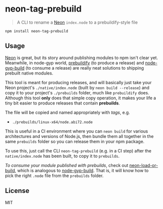 # neon-tag-prebuild

> A CLI to rename a [Neon](https://neon-bindings.com) `index.node` to a prebuildify-style file

```
npm install neon-tag-prebuild
```

## Usage

[Neon](https://neon-bindings.com) is great, but its story around publishing modules to npm isn't clear yet. Meanwhile, in node-gyp world, [prebuildify](https://github.com/prebuild/prebuildify) (to produce a release) and [node-gyp-build](https://github.com/prebuild/node-gyp-build) (to consume a release) are really neat solutions to shipping prebuilt native modules.

This tool is meant for producing releases, and will basically just take your Neon project's `./native/index.node` (built by `neon build --release`) and copy it to your project's `./prebuilds` folder, much like `prebuildify` does. Although this tool **only** does that simple copy operation, it makes your life a tiny bit easier to produce releases that contain **prebuilds**.

The file will be copied and named appropriately with *tags*, e.g.

- `./prebuilds/linux-x64/node.abi72.node`

This is useful in a CI environment where you can `neon build` for various architectures and versions of Node.js, then bundle them all together in the same `prebuilds` folder so you can release them in your npm package.

To use this, just call the CLI `neon-tag-prebuild` (e.g. in a CI step) after the `native/index.node` has been built, to copy it to `prebuilds`.

*To consume your module published with prebuilds*, check out [neon-load-or-build](https://github.com/staltz/neon-load-or-build), which is analogous to [node-gyp-build](https://github.com/prebuild/node-gyp-build). That is, it will know how to pick the right `.node` file from the `prebuilds` folder.

## License

MIT

